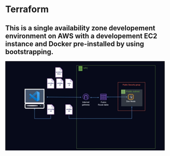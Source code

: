 # Terraform
## This is a single availability zone developement environment on AWS with a developement EC2 instance and Docker pre-installed by using bootstrapping.

![This is an image](https://github.com/Calebio/Terraform/blob/main/Dev-Archi.png)
